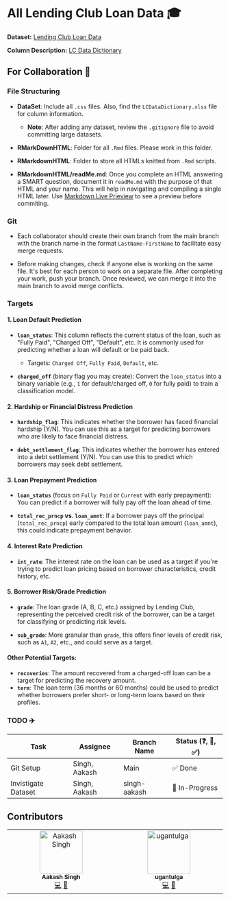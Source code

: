# All Lending Club Loan Data 🎓

**Dataset:** [Lending Club Loan Data](https://www.kaggle.com/datasets/wordsforthewise/lending-club)

**Column Description:** [LC Data Dictionary](Dataset/LCDataDictionary)

## For Collaboration 🍴

### File Structuring

- **DataSet**: Include all `.csv` files. Also, find the `LCDataDictionary.xlsx` file for column information.
  - **Note**: After adding any dataset, review the `.gitignore` file to avoid committing large datasets.

- **RMarkDownHTML**: Folder for all `.Rmd` files. Please work in this folder.

- **RMarkdownHTML**: Folder to store all HTMLs knitted from `.Rmd` scripts.

- **RMarkdownHTML/readMe.md**: Once you complete an HTML answering a SMART question, document it in `readMe.md` with the purpose of that HTML and your name. This will help in navigating and compiling a single HTML later. Use [Markdown Live Prieview](https://markdownlivepreview.com) to see a preview before commiting.

### Git

- Each collaborator should create their own branch from the main branch with the branch name in the format `LastName-FirstName` to facilitate easy merge requests.

- Before making changes, check if anyone else is working on the same file. It's best for each person to work on a separate file. After completing your work, push your branch. Once reviewed, we can merge it into the main branch to avoid merge conflicts.

### Targets

#### 1. **Loan Default Prediction**
   - **`loan_status`**: This column reflects the current status of the loan, such as "Fully Paid", "Charged Off", "Default", etc. It is commonly used for predicting whether a loan will default or be paid back.
     - Targets: `Charged Off`, `Fully Paid`, `Default`, etc.
   
   - **`charged_off`** (binary flag you may create): Convert the `loan_status` into a binary variable (e.g., `1` for default/charged off, `0` for fully paid) to train a classification model.

#### 2. **Hardship or Financial Distress Prediction**
   - **`hardship_flag`**: This indicates whether the borrower has faced financial hardship (Y/N). You can use this as a target for predicting borrowers who are likely to face financial distress.
   
   - **`debt_settlement_flag`**: This indicates whether the borrower has entered into a debt settlement (Y/N). You can use this to predict which borrowers may seek debt settlement.

#### 3. **Loan Prepayment Prediction**
   - **`loan_status`** (focus on `Fully Paid` or `Current` with early prepayment): You can predict if a borrower will fully pay off the loan ahead of time.

   - **`total_rec_prncp` vs. `loan_amnt`**: If a borrower pays off the principal (`total_rec_prncp`) early compared to the total loan amount (`loan_amnt`), this could indicate prepayment behavior.

#### 4. **Interest Rate Prediction**
   - **`int_rate`**: The interest rate on the loan can be used as a target if you're trying to predict loan pricing based on borrower characteristics, credit history, etc.

#### 5. **Borrower Risk/Grade Prediction**
   - **`grade`**: The loan grade (A, B, C, etc.) assigned by Lending Club, representing the perceived credit risk of the borrower, can be a target for classifying or predicting risk levels.
   
   - **`sub_grade`**: More granular than `grade`, this offers finer levels of credit risk, such as `A1`, `A2`, etc., and could serve as a target.

#### Other Potential Targets:
   - **`recoveries`**: The amount recovered from a charged-off loan can be a target for predicting the recovery amount.
   - **`term`**: The loan term (36 months or 60 months) could be used to predict whether borrowers prefer short- or long-term loans based on their profiles.


### TODO ✈️

| Task                          | Assignee           | Branch Name         | Status (❓, 🔄, ✅)           
|-------------------------------|--------------------|---------------------|-------------------
| Git Setup                     | Singh, Aakash      | Main                | ✅ Done           
| Invistigate Dataset           | Singh, Aakash      | singh-aakash        | 🔄 In-Progress

## Contributors

<!-- ALL-CONTRIBUTORS-LIST:START - Do not remove or modify this section -->
<!-- prettier-ignore-start -->
<!-- markdownlint-disable -->
<table>
  <tbody>
    <tr>
      <td align="center" valign="top" width="14.28%"><a href="https://github.com/aash1999"><img src="https://avatars.githubusercontent.com/u/39939476?v=4?s=100" width="100px;" alt="Aakash Singh"/><br /><sub><b>Aakash Singh</b></sub></a><br /><a href="#code-aash1999" title="Code">💻</a> <a href="#doc-aash1999" title="Documentation">📖</a></td>
      <td align="center" valign="top" width="14.28%"><a href="https://github.com/ugantulga"><img src="https://avatars.githubusercontent.com/u/171556489?v=4?s=100" width="100px;" alt="ugantulga"/><br /><sub><b>ugantulga</b></sub></a><br /><a href="#code-ugantulga" title="Code">💻</a> <a href="#doc-ugantulga" title="Documentation">📖</a></td>
    </tr>
  </tbody>
</table>

<!-- markdownlint-restore -->
<!-- prettier-ignore-end -->

<!-- ALL-CONTRIBUTORS-LIST:END -->
